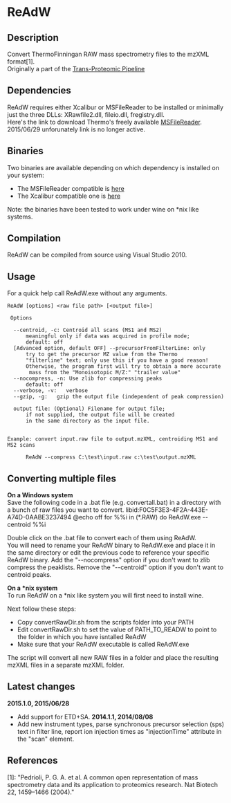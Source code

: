 ReAdW
=====

## Description
Convert ThermoFinningan RAW mass spectrometry files to the mzXML format[1].  
Originally a part of the [Trans-Proteomic Pipeline](http://tools.proteomecenter.org/wiki/index.php?title=Software:TPP)

## Dependencies
ReAdW requires either Xcalibur or MSFileReader to be installed or minimally just the three DLLs: XRawfile2.dll, fileio.dll, fregistry.dll.  
Here's the link to download Thermo's freely available [MSFileReader](http://sjsupport.thermofinnigan.com/public/detail.asp?id=703).  2015/06/29 unforunately link is no longer active.

## Binaries
Two binaries are available depending on which dependency is installed on your system:
- The MSFileReader compatible is [here](https://github.com/PedrioliLab/ReAdW/blob/master/bin/ReAdW.201510.msfilereader.exe)
- The Xcalibur compatible one is [here](https://github.com/PedrioliLab/ReAdW/blob/master/bin/ReAdW.201510.xcalibur.exe)

Note: the binaries have been tested to work under wine on \*nix like systems.

## Compilation
ReAdW can be compiled from source using Visual Studio 2010.

## Usage
For a quick help call ReAdW.exe without any arguments.

```
ReAdW [options] <raw file path> [<output file>]

 Options

  --centroid, -c: Centroid all scans (MS1 and MS2)
      meaningful only if data was acquired in profile mode;
      default: off
  [Advanced option, default OFF] --precursorFromFilterLine: only
      try to get the precursor MZ value from the Thermo
      "filterline" text; only use this if you have a good reason!
      Otherwise, the program first will try to obtain a more accurate
       mass from the "Monoisotopic M/Z:" "trailer value"
  --nocompress, -n: Use zlib for compressing peaks
      default: off
  --verbose, -v:   verbose
  --gzip, -g:   gzip the output file (independent of peak compression)

  output file: (Optional) Filename for output file;
      if not supplied, the output file will be created
      in the same directory as the input file.


Example: convert input.raw file to output.mzXML, centroiding MS1 and MS2 scans

      ReAdW --compress C:\test\input.raw c:\test\output.mzXML
```

## Converting multiple files
**On a Windows system**  
Save the following code in a .bat file (e.g. convertall.bat) in a directory with a bunch of raw files you want to convert.
libid:F0C5F3E3-4F2A-443E-A74D-0AABE3237494
    @echo off
    for %%i in (*.RAW) do ReAdW.exe --centroid %%i

Double click on the .bat file to convert each of them using ReAdW.  
You will need to rename your ReAdW binary to ReAdW.exe and place it in the same directory or edit the previous code to reference your specific ReAdW binary.
Add the "--nocompress" option if you don't want to zlib compress the peaklists.
Remove the "--centroid" option if you don't want to centroid peaks.

**On a \*nix system**  
To run ReAdW on a \*nix like system you will first need to install wine.  

Next follow these steps:
- Copy convertRawDir.sh from the scripts folder into your PATH
- Edit convertRawDir.sh to set the value of PATH_TO_READW to point to the folder in which you have isntalled ReAdW
- Make sure that your ReAdW executable is called ReAdW.exe

The script will convert all new RAW files in a folder and place the resulting mzXML files in a separate mzXML folder.  
## Latest changes
**2015.1.0, 2015/06/28**
- Add support for ETD+SA.
**2014.1.1, 2014/08/08**
- Add new instrument types, parse synchronous precursor selection (sps) text in filter line, report ion injection times as "injectionTime" attribute in the "scan" element.

## References
[1]: "Pedrioli, P. G. A. et al. A common open representation of mass spectrometry data and its application to proteomics research. Nat Biotech 22, 1459–1466 (2004)."
